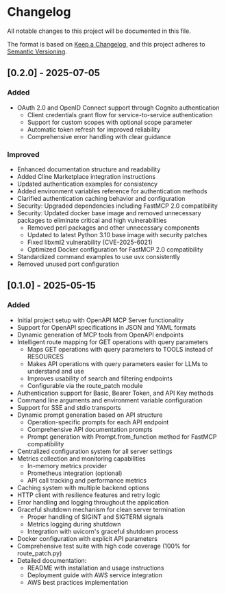 # Changelog

All notable changes to this project will be documented in this file.

The format is based on [Keep a Changelog](https://keepachangelog.com/en/1.0.0/),
and this project adheres to [Semantic Versioning](https://semver.org/spec/v2.0.0.html).

## [0.2.0] - 2025-07-05

### Added
- OAuth 2.0 and OpenID Connect support through Cognito authentication
  - Client credentials grant flow for service-to-service authentication
  - Support for custom scopes with optional scope parameter
  - Automatic token refresh for improved reliability
  - Comprehensive error handling with clear guidance

### Improved
- Enhanced documentation structure and readability
- Added Cline Marketplace integration instructions
- Updated authentication examples for consistency
- Added environment variables reference for authentication methods
- Clarified authentication caching behavior and configuration
- Security: Upgraded dependencies including FastMCP 2.0 compatibility
- Security: Updated docker base image and removed unnecessary packages to eliminate critical and high vulnerabilities
  - Removed perl packages and other unnecessary components
  - Updated to latest Python 3.10 base image with security patches
  - Fixed libxml2 vulnerability (CVE-2025-6021)
  - Optimized Docker configuration for FastMCP 2.0 compatibility
- Standardized command examples to use uvx consistently
- Removed unused port configuration

## [0.1.0] - 2025-05-15

### Added
- Initial project setup with OpenAPI MCP Server functionality
- Support for OpenAPI specifications in JSON and YAML formats
- Dynamic generation of MCP tools from OpenAPI endpoints
- Intelligent route mapping for GET operations with query parameters
  - Maps GET operations with query parameters to TOOLS instead of RESOURCES
  - Makes API operations with query parameters easier for LLMs to understand and use
  - Improves usability of search and filtering endpoints
  - Configurable via the route_patch module
- Authentication support for Basic, Bearer Token, and API Key methods
- Command line arguments and environment variable configuration
- Support for SSE and stdio transports
- Dynamic prompt generation based on API structure
  - Operation-specific prompts for each API endpoint
  - Comprehensive API documentation prompts
  - Prompt generation with Prompt.from_function method for FastMCP compatibility
- Centralized configuration system for all server settings
- Metrics collection and monitoring capabilities
  - In-memory metrics provider
  - Prometheus integration (optional)
  - API call tracking and performance metrics
- Caching system with multiple backend options
- HTTP client with resilience features and retry logic
- Error handling and logging throughout the application
- Graceful shutdown mechanism for clean server termination
  - Proper handling of SIGINT and SIGTERM signals
  - Metrics logging during shutdown
  - Integration with uvicorn's graceful shutdown process
- Docker configuration with explicit API parameters
- Comprehensive test suite with high code coverage (100% for route_patch.py)
- Detailed documentation:
  - README with installation and usage instructions
  - Deployment guide with AWS service integration
  - AWS best practices implementation
